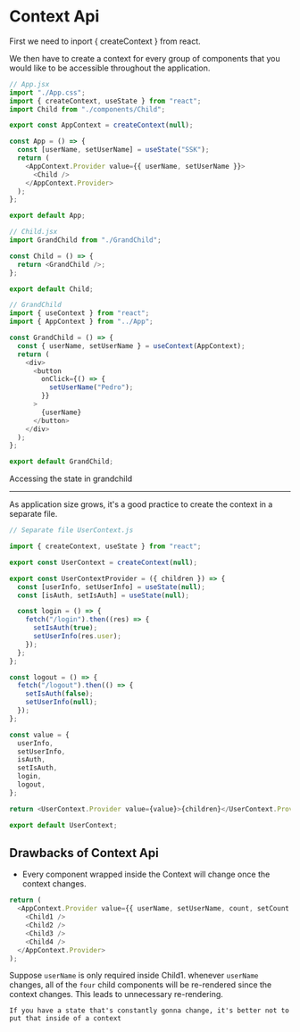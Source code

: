 # Context Api

First we need to inport { createContext } from react.

We then have to create a context for every group of components that you would like to be accessible throughout the application.

```javascript
// App.jsx
import "./App.css";
import { createContext, useState } from "react";
import Child from "./components/Child";

export const AppContext = createContext(null);

const App = () => {
  const [userName, setUserName] = useState("SSK");
  return (
    <AppContext.Provider value={{ userName, setUserName }}>
      <Child />
    </AppContext.Provider>
  );
};

export default App;
```

```javascript
// Child.jsx
import GrandChild from "./GrandChild";

const Child = () => {
  return <GrandChild />;
};

export default Child;
```

```javascript
// GrandChild
import { useContext } from "react";
import { AppContext } from "../App";

const GrandChild = () => {
  const { userName, setUserName } = useContext(AppContext);
  return (
    <div>
      <button
        onClick={() => {
          setUserName("Pedro");
        }}
      >
        {userName}
      </button>
    </div>
  );
};

export default GrandChild;
```

Accessing the state in grandchild

---

As application size grows, it's a good practice to create the context in a separate file.

```javascript
// Separate file UserContext.js

import { createContext, useState } from "react";

export const UserContext = createContext(null);

export const UserContextProvider = ({ children }) => {
  const [userInfo, setUserInfo] = useState(null);
  const [isAuth, setIsAuth] = useState(null);

  const login = () => {
    fetch("/login").then((res) => {
      setIsAuth(true);
      setUserInfo(res.user);
    });
  };
};

const logout = () => {
  fetch("/logout").then(() => {
    setIsAuth(false);
    setUserInfo(null);
  });
};

const value = {
  userInfo,
  setUserInfo,
  isAuth,
  setIsAuth,
  login,
  logout,
};

return <UserContext.Provider value={value}>{children}</UserContext.Provider>;

export default UserContext;
```

## Drawbacks of Context Api

- Every component wrapped inside the Context will change once the context changes.

```javascript
return (
  <AppContext.Provider value={{ userName, setUserName, count, setCount }}>
    <Child1 />
    <Child2 />
    <Child3 />
    <Child4 />
  </AppContext.Provider>
);
```

Suppose `userName` is only required inside Child1. whenever `userName` changes, all of the `four` child components will be re-rendered since the context changes. This leads to unnecessary re-rendering.

`If you have a state that's constantly gonna change, it's better not to put that inside of a context`
